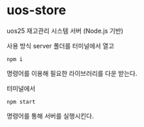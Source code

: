 # uos-store

uos25 재고관리 시스템 서버 (Node.js 기반)

사용 방식 server 폴더를 터미널에서 열고 
``` 
npm i
```
명령어를 이용해 필요한 라이브러리를 다운 받는다.

터미널에서
```
npm start
```
명령어를 통해 서버를 실행시킨다.
